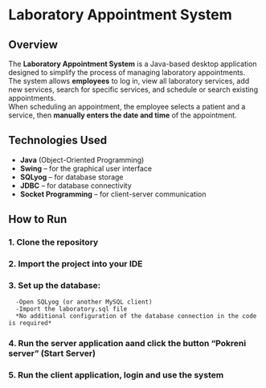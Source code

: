 # Laboratory Appointment System

## Overview
The **Laboratory Appointment System** is a Java-based desktop application designed to simplify the process of managing laboratory appointments.  
The system allows **employees** to log in, view all laboratory services, add new services, search for specific services, and schedule or search existing appointments.  
When scheduling an appointment, the employee selects a patient and a service, then **manually enters the date and time** of the appointment.

## Technologies Used
- **Java** (Object-Oriented Programming)
- **Swing** – for the graphical user interface  
- **SQLyog** – for database storage  
- **JDBC** – for database connectivity  
- **Socket Programming** – for client-server communication  

##  How to Run
### 1. Clone the repository
### 2. Import the project into your IDE
### 3. Set up the database: 
      -Open SQLyog (or another MySQL client)
      -Import the laboratory.sql file
      *No additional configuration of the database connection in the code is required*
### 4. Run the server application aand click the button “Pokreni server” (Start Server)
### 5. Run the client application, login and use the system
